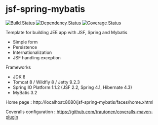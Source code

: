 jsf-spring-mybatis
==================
[![Build Status](https://travis-ci.org/jeetemplates/jsf-spring-mybatis.svg)](https://travis-ci.org/jeetemplates/jsf-spring-mybatis)
[![Dependency Status](https://www.versioneye.com/user/projects/5541c7f26f8344ac9300026d/badge.svg?style=flat)](https://www.versioneye.com/user/projects/5541c7f26f8344ac9300026d)
[![Coverage Status](https://coveralls.io/repos/jeetemplates/jsf-spring-mybatis/badge.svg?branch=master)](https://coveralls.io/r/jeetemplates/jsf-spring-mybatis?branch=master)

Template for building JEE app with JSF, Spring and Mybatis
- Simple form
- Persistence
- Internationalization
- JSF handling exception

Frameworks
- JDK 8
- Tomcat 8 / Wildfly 8 / Jetty 9.2.3
- Spring IO Platform 1.1.2 (JSF 2.2, Spring 4.1, Hibernate 4.3)
- MyBatis 3.2

Home page : http://localhost:8080/jsf-spring-mybatis/faces/home.xhtml

Coveralls configuration : https://github.com/trautonen/coveralls-maven-plugin
